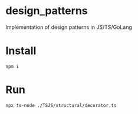 # design_patterns
Implementation of design patterns in JS/TS/GoLang


# Install 
```npm i```

# Run 
```
npx ts-node ./TSJS/structural/decorator.ts
```
